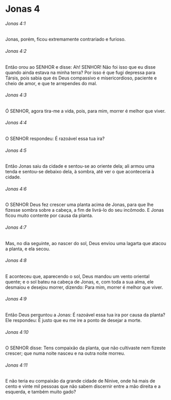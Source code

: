 # Jonas 4

###### Jonas 4:1

Jonas, porém, ficou extremamente contrariado e furioso.

###### Jonas 4:2

Então orou ao SENHOR e disse: Ah! SENHOR! Não foi isso que eu disse quando ainda estava na minha terra? Por isso é que fugi depressa para Társis, pois sabia que és Deus compassivo e misericordioso, paciente e cheio de amor, e que te arrependes do mal.

###### Jonas 4:3

Ó SENHOR, agora tira-me a vida, pois, para mim, morrer é melhor que viver.

###### Jonas 4:4

O SENHOR respondeu: É razoável essa tua ira?

###### Jonas 4:5

Então Jonas saiu da cidade e sentou-se ao oriente dela; ali armou uma tenda e sentou-se debaixo dela, à sombra, até ver o que aconteceria à cidade.

###### Jonas 4:6

O SENHOR Deus fez crescer uma planta acima de Jonas, para que lhe fizesse sombra sobre a cabeça, a fim de livrá-lo do seu incômodo. E Jonas ficou muito contente por causa da planta.

###### Jonas 4:7

Mas, no dia seguinte, ao nascer do sol, Deus enviou uma lagarta que atacou a planta, e ela secou.

###### Jonas 4:8

E aconteceu que, aparecendo o sol, Deus mandou um vento oriental quente; e o sol bateu na cabeça de Jonas, e, com toda a sua alma, ele desmaiou e desejou morrer, dizendo: Para mim, morrer é melhor que viver.

###### Jonas 4:9

Então Deus perguntou a Jonas: É razoável essa tua ira por causa da planta? Ele respondeu: É justo que eu me ire a ponto de desejar a morte.

###### Jonas 4:10

O SENHOR disse: Tens compaixão da planta, que não cultivaste nem fizeste crescer; que numa noite nasceu e na outra noite morreu.

###### Jonas 4:11

E não teria eu compaixão da grande cidade de Nínive, onde há mais de cento e vinte mil pessoas que não sabem discernir entre a mão direita e a esquerda, e também muito gado?

